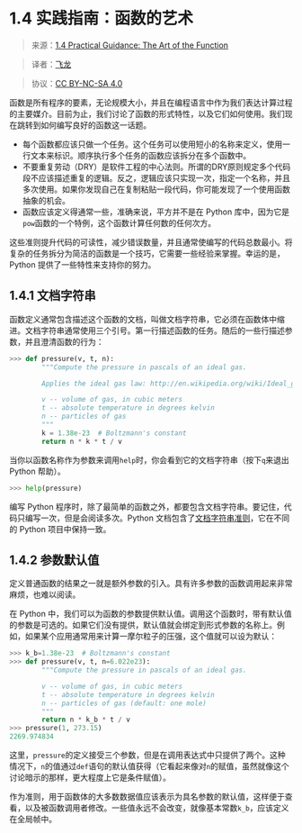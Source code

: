 # 1.4 实践指南：函数的艺术

> 来源：[1.4   Practical Guidance: The Art of the Function](http://www-inst.eecs.berkeley.edu/~cs61a/sp12/book/functions.html#practical-guidance-the-art-of-the-function)

> 译者：[飞龙](https://github.com/wizardforcel)

> 协议：[CC BY-NC-SA 4.0](http://creativecommons.org/licenses/by-nc-sa/4.0/)

函数是所有程序的要素，无论规模大小，并且在编程语言中作为我们表达计算过程的主要媒介。目前为止，我们讨论了函数的形式特性，以及它们如何使用。我们现在跳转到如何编写良好的函数这一话题。

+ 每个函数都应该只做一个任务。这个任务可以使用短小的名称来定义，使用一行文本来标识。顺序执行多个任务的函数应该拆分在多个函数中。
+ 不要重复劳动（DRY）是软件工程的中心法则。所谓的DRY原则规定多个代码段不应该描述重复的逻辑。反之，逻辑应该只实现一次，指定一个名称，并且多次使用。如果你发现自己在复制粘贴一段代码，你可能发现了一个使用函数抽象的机会。
+ 函数应该定义得通常一些，准确来说，平方并不是在 Python 库中，因为它是`pow`函数的一个特例，这个函数计算任何数的任何次方。

这些准则提升代码的可读性，减少错误数量，并且通常使编写的代码总数最小。将复杂的任务拆分为简洁的函数是一个技巧，它需要一些经验来掌握。幸运的是，Python 提供了一些特性来支持你的努力。

## 1.4.1 文档字符串

函数定义通常包含描述这个函数的文档，叫做文档字符串，它必须在函数体中缩进。文档字符串通常使用三个引号。第一行描述函数的任务。随后的一些行描述参数，并且澄清函数的行为：

```py
>>> def pressure(v, t, n):
        """Compute the pressure in pascals of an ideal gas.

        Applies the ideal gas law: http://en.wikipedia.org/wiki/Ideal_gas_law

        v -- volume of gas, in cubic meters
        t -- absolute temperature in degrees kelvin
        n -- particles of gas
        """
        k = 1.38e-23  # Boltzmann's constant
        return n * k * t / v
```

当你以函数名称作为参数来调用`help`时，你会看到它的文档字符串（按下`q`来退出 Python 帮助）。

```py
>>> help(pressure)
```

编写 Python 程序时，除了最简单的函数之外，都要包含文档字符串。要记住，代码只编写一次，但是会阅读多次。Python 文档包含了[文档字符串准则](http://www.python.org/dev/peps/pep-0257/)，它在不同的 Python 项目中保持一致。

## 1.4.2 参数默认值

定义普通函数的结果之一就是额外参数的引入。具有许多参数的函数调用起来非常麻烦，也难以阅读。

在 Python 中，我们可以为函数的参数提供默认值。调用这个函数时，带有默认值的参数是可选的。如果它们没有提供，默认值就会绑定到形式参数的名称上。例如，如果某个应用通常用来计算一摩尔粒子的压强，这个值就可以设为默认：

```py
>>> k_b=1.38e-23  # Boltzmann's constant
>>> def pressure(v, t, n=6.022e23):
        """Compute the pressure in pascals of an ideal gas.

        v -- volume of gas, in cubic meters
        t -- absolute temperature in degrees kelvin
        n -- particles of gas (default: one mole)
        """
        return n * k_b * t / v
>>> pressure(1, 273.15)
2269.974834
```

这里，`pressure`的定义接受三个参数，但是在调用表达式中只提供了两个。这种情况下，`n`的值通过`def`语句的默认值获得（它看起来像对`n`的赋值，虽然就像这个讨论暗示的那样，更大程度上它是条件赋值）。

作为准则，用于函数体的大多数数据值应该表示为具名参数的默认值，这样便于查看，以及被函数调用者修改。一些值永远不会改变，就像基本常数`k_b`，应该定义在全局帧中。

